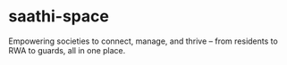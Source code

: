 # saathi-space
Empowering societies to connect, manage, and thrive – from residents to RWA to guards, all in one place.
